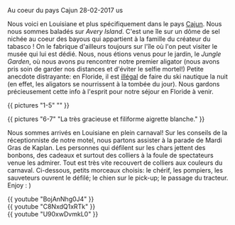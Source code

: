 Au coeur du pays Cajun
28-02-2017
us

Nous voici en Louisiane et plus spécifiquement dans le pays [Cajun](https://fr.wikipedia.org/wiki/Cadiens). Nous nous sommes baladés sur *Avery Island*. C'est une île sur un dôme de sel nichée au coeur des bayous qui appartient à la famille du créateur du tabasco ! On le fabrique d'ailleurs toujours sur l'île où l'on peut visiter le musée qui lui est dédié. Nous, nous étions venus pour le jardin, le *Jungle Garden*, où nous avons pu rencontrer notre premier aligator (nous avons pris soin de garder nos distances et d'éviter le selfie mortel!) Petite anecdote distrayante: en Floride, il est [illégal](http://myfwc.com/boating/regulations/) de faire du ski nautique la nuit (en effet, les aligators se nourrissent à la tombée du jour). Nous gardons précieusement cette info à l'esprit pour notre séjour en Floride à venir.


{{ pictures "1-5" "" }}

{{ pictures "6-7" "La très gracieuse et filiforme aigrette blanche." }}

Nous sommes arrivés en Louisiane en plein carnaval! Sur les conseils de la réceptionniste de notre motel, nous partons assister à la parade de Mardi Gras de Kaplan. Les personnes qui défilent sur les chars jettent des bonbons, des cadeaux et surtout des colliers à la foule de spectateurs venue les admirer. Tout est très vite recouvert de colliers aux couleurs du carnaval. Ci-dessous, petits morceaux choisis: le chérif, les pompiers, les sauveteurs ouvrent le défilé; le chien sur le pick-up; le passage du tracteur. Enjoy : )

<div class="center">
  {{ youtube "BojAnNhg0J4" }}
</div>

<div class="center">
  {{ youtube "C8NxdQ1xRTk" }}
</div>

<div class="center">
  {{ youtube "U90xwDvmkL0" }}
</div>
